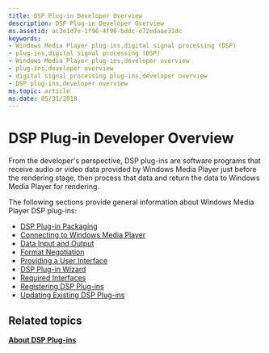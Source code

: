 ```yaml
---
title: DSP Plug-in Developer Overview
description: DSP Plug-in Developer Overview
ms.assetid: ac3e1d7e-1f96-4f96-bddc-e72edaae31dc
keywords:
- Windows Media Player plug-ins,digital signal processing (DSP)
- plug-ins,digital signal processing (DSP)
- Windows Media Player plug-ins,developer overview
- plug-ins,developer overview
- digital signal processing plug-ins,developer overview
- DSP plug-ins,developer overview
ms.topic: article
ms.date: 05/31/2018
---
```


# DSP Plug-in Developer Overview

From the developer's perspective, DSP plug-ins are software programs that receive audio or video data provided by Windows Media Player just before the rendering stage, then process that data and return the data to Windows Media Player for rendering.

The following sections provide general information about Windows Media Player DSP plug-ins:

-   [DSP Plug-in Packaging](dsp-plug-in-packaging.md)
-   [Connecting to Windows Media Player](connecting-to-windows-media-player.md)
-   [Data Input and Output](data-input-and-output.md)
-   [Format Negotiation](format-negotiation.md)
-   [Providing a User Interface](providing-a-user-interface.md)
-   [DSP Plug-in Wizard](dsp-plug-in-wizard.md)
-   [Required Interfaces](required-interfaces.md)
-   [Registering DSP Plug-ins](registering-dsp-plug-ins.md)
-   [Updating Existing DSP Plug-ins](updating-existing-dsp-plug-ins.md)

## Related topics

<dl> <dt>

[**About DSP Plug-ins**](about-dsp-plug-ins.md)
</dt> </dl>

 

 




